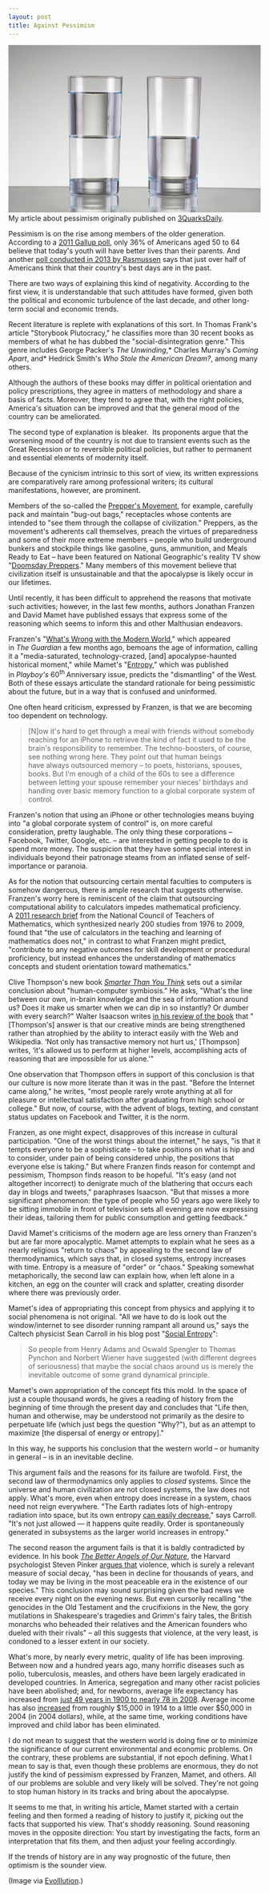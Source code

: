 ```yaml
---
layout: post
title: Against Pessimism
---
```

<img src="/assets/half-full-half-empty.jpg">

<div class="message">
  My article about pessimism originally published on <a href="http://www.3quarksdaily.com/3quarksdaily/2014/02/against-pessimism.html">3QuarksDaily</a>.</em>
</div>

Pessimism is on the rise among members of the older generation. According to a [2011 Gallup poll]("http://www.gallup.com/poll/147350/optimism-future-youth-reaches-time-low.aspx"), only 36% of Americans aged 50 to 64 believe that today's youth will have better lives than their parents. And another [poll conducted in 2013 by Rasmussen]("http://www.rasmussenreports.com/public_content/politics/mood_of_america/america_s_best_days") says that just over half of Americans think that their country's best days are in the past.

There are two ways of explaining this kind of negativity. According to the first view, it is understandable that such attitudes have formed, given both the political and economic turbulence of the last decade, and other long-term social and economic trends.

Recent literature is replete with explanations of this sort. In Thomas Frank's article "Storybook Plutocracy," he classifies more than 30 recent books as members of what he has dubbed the "social-disintegration genre." This genre includes George Packer's *The Unwinding*,* Charles Murray's *Coming Apart*, and* Hedrick Smith's *Who Stole the American Dream?*, among many others.

Although the authors of these books may differ in political orientation and policy prescriptions, they agree in matters of methodology and share a basis of facts. Moreover, they tend to agree that, with the right policies, America's situation can be improved and that the general mood of the country can be ameliorated.

The second type of explanation is bleaker.  Its proponents argue that the worsening mood of the country is not due to transient events such as the Great Recession or to reversible political policies, but rather to permanent and essential elements of modernity itself.

Because of the cynicism intrinsic to this sort of view, its written expressions are comparatively rare among professional writers; its cultural manifestations, however, are prominent.

Members of the so-called the [Prepper's Movement]("http://www.nytimes.com/2013/01/27/nyregion/the-doomsday-preppers-of-new-york.html?pagewanted=2&amp;pagewanted=all"), for example, carefully pack and maintain "bug-out bags," receptacles whose contents are intended to "see them through the collapse of civilization." Preppers, as the movement's adherents call themselves, preach the virtues of preparedness and some of their more extreme members – people who build underground bunkers and stockpile things like gasoline, guns, ammunition, and Meals Ready to Eat – have been featured on National Geographic's reality TV show "[Doomsday Preppers]("http://www.nytimes.com/2012/03/12/arts/television/doomsday-preppers-and-doomsday-bunkers-tv-reality-shows.html")." Many members of this movement believe that civilization itself is unsustainable and that the apocalypse is likely occur in our lifetimes.

Until recently, it has been difficult to apprehend the reasons that motivate such activities; however, in the last few months, authors Jonathan Franzen and David Mamet have published essays that express some of the reasoning which seems to inform this and other Malthusian endeavors.

Franzen's "[What's Wrong with the Modern World]("http://www.theguardian.com/books/2013/sep/13/jonathan-franzen-wrong-modern-world")," which appeared in *The* *Guardian* a few months ago, bemoans the age of information, calling it a "media-saturated, technology-crazed, [and] apocalypse-haunted historical moment," while Mamet's "[Entropy]("http://playboysfw.kinja.com/entropy-decoding-the-dna-of-this-american-moment-1487425922")," which was published in *Playboy's* 60<sup>th </sup>Anniversary issue, predicts the "dismantling" of the West. Both of these essays articulate the standard rationale for being pessimistic about the future, but in a way that is confused and uninformed.

One often heard criticism, expressed by Franzen, is that we are becoming too dependent on technology.

>[N]ow it's hard to get through a meal with friends without somebody reaching for an iPhone to retrieve the kind of fact it used to be the brain's responsibility to remember. The techno-boosters, of course, see nothing wrong here. They point out that human beings have always outsourced memory – to poets, historians, spouses, books. But I'm enough of a child of the 60s to see a difference between letting your spouse remember your nieces' birthdays and handing over basic memory function to a global corporate system of control.

Franzen's notion that using an iPhone or other technologies means buying into "a global corporate system of control" is, on more careful consideration, pretty laughable. The only thing these corporations – Facebook, Twitter, Google, etc. – are interested in getting people to do is spend more money. The suspicion that they have some special interest in individuals beyond their patronage steams from an inflated sense of self-importance or paranoia.

As for the notion that outsourcing certain mental faculties to computers is somehow dangerous, there is ample research that suggests otherwise. Franzen's worry here is reminiscent of the claim that outsourcing computational ability to calculators impedes mathematical proficiency. A [2011 research brief]("http://www.nctm.org/uploadedFiles/Research_News_and_Advocacy/Research/Clips_and_Briefs/2011-Research_brief_18-calculator.pdf") from the National Council of Teachers of Mathematics, which synthesized nearly 200 studies from 1976 to 2009, found that "the use of calculators in the teaching and learning of mathematics does not," in contrast to what Franzen might predict, "contribute to any negative outcomes for skill development or procedural proficiency, but instead enhances the understanding of mathematics concepts and student orientation toward mathematics."

Clive Thompson's new book [*Smarter Than You Think*]("http://www.amazon.com/Smarter-Than-You-Think-Technology/dp/1594204454/ref=sr_1_1?s=books&amp;ie=UTF8&amp;qid=1388348500&amp;sr=1-1&amp;keywords=smarter+than+you+think") sets out a similar conclusion about "human-computer symbiosis." He asks, "What's the line between our own, in-brain knowledge and the sea of information around us? Does it make us smarter when we can dip in so instantly? Or dumber with every search?" Walter Isaacson writes [in his review of the book]("http://www.nytimes.com/2013/11/03/books/review/smarter-than-you-think-by-clive-thompson.html?pagewanted=all") that "[Thompson's] answer is that our creative minds are being strengthened rather than atrophied by the ability to interact easily with the Web and Wikipedia. ‘Not only has transactive memory not hurt us,' [Thompson] writes, ‘it's allowed us to perform at higher levels, accomplishing acts of reasoning that are impossible for us alone.'"

One observation that Thompson offers in support of this conclusion is that our culture is now more literate than it was in the past. "Before the Internet came along," he writes, "most people rarely wrote anything at all for pleasure or intellectual satisfaction after graduating from high school or college." But now, of course, with the advent of blogs, texting, and constant status updates on Facebook and Twitter, it is the norm.

Franzen, as one might expect, disapproves of this increase in cultural participation. "One of the worst things about the internet," he says, "is that it tempts everyone to be a sophisticate – to take positions on what is hip and to consider, under pain of being considered unhip, the positions that everyone else is taking." But where Franzen finds reason for contempt and pessimism, Thompson finds reason to be hopeful. "It's easy (and not altogether incorrect) to denigrate much of the blathering that occurs each day in blogs and tweets," paraphrases Isaacson. "But that misses a more significant phenomenon: the type of people who 50 years ago were likely to be sitting immobile in front of television sets all evening are now expressing their ideas, tailoring them for public consumption and getting feedback."

David Mamet's criticisms of the modern age are less ornery than Franzen's but are far more apocalyptic. Mamet attempts to explain what he sees as a nearly religious "return to chaos" by appealing to the second law of thermodynamics, which says that, in closed systems, entropy increases with time. Entropy is a measure of "order" or "chaos." Speaking somewhat metaphorically, the second law can explain how, when left alone in a kitchen, an egg on the counter will crack and splatter, creating disorder where there was previously order.

Mamet's idea of appropriating this concept from physics and applying it to social phenomena is not original. "All we have to do is look out the window/internet to see disorder running rampant all around us," says the Caltech physicist Sean Carroll in his blog post "[Social Entropy]("http://www.preposterousuniverse.com/blog/2013/01/29/social-entropy/")":

>So people from Henry Adams and Oswald Spengler to Thomas Pynchon and Norbert Wiener have suggested (with different degrees of seriousness) that maybe the social chaos around us is merely the inevitable outcome of some grand dynamical principle.

Mamet's own appropriation of the concept fits this mold. In the space of just a couple thousand words, he gives a reading of history from the beginning of time through the present day and concludes that "Life then, human and otherwise, may be understood not primarily as the desire to perpetuate life (which just begs the question "Why?"), but as an attempt to maximize [the dispersal of energy or entropy]."

In this way, he supports his conclusion that the western world – or humanity in general – is in an inevitable decline.

This argument fails and the reasons for its failure are twofold. First, the second law of thermodynamics only applies to *closed* systems. Since the universe and human civilization are not closed systems, the law does not apply. What's more, even when entropy does increase in a system, chaos need not reign everywhere. "The Earth radiates lots of high-entropy radiation into space, but its own entropy [can easily decrease]("http://www.preposterousuniverse.com/blog/2009/05/07/evolution-and-the-second-law/")," says Carroll. "It's not just allowed — it happens quite readily. Order is spontaneously generated in subsystems as the larger world increases in entropy."

The second reason the argument fails is that it is baldly contradicted by evidence. In his book [*The Better Angels of Our Nature*]("http://www.amazon.com/Better-Angels-Our-Nature-Violence/dp/0143122010/ref=la_B000AQ3GGO_1_1?s=books&amp;ie=UTF8&amp;qid=1393137668&amp;sr=1-1"), the Harvard psychologist Steven Pinker [argues that]("http://online.wsj.com/news/articles/SB10001424053111904106704576583203589408180") violence, which is surely a relevant measure of social decay, "has been in decline for thousands of years, and today we may be living in the most peaceable era in the existence of our species." This conclusion may sound surprising given the bad news we receive every night on the evening news. But even cursorily recalling "the genocides in the Old Testament and the crucifixions in the New, the gory mutilations in Shakespeare's tragedies and Grimm's fairy tales, the British monarchs who beheaded their relatives and the American founders who dueled with their rivals" – all this suggests that violence, at the very least, is condoned to a lesser extent in our society.

What's more, by nearly every metric, quality of life has been improving. Between now and a hundred years ago, many horrific diseases such as polio, tuberculosis, measles, and others have been largely eradicated in developed countries. In America, segregation and many other racist policies have been abolished; and, for newborns, average life expectancy has increased from [just 49 years in 1900 to nearly 78 in 2008]("http://www.cdc.gov/nchs/data/nvsr/nvsr54/nvsr54_14.pdf"). Average income has also [increased]("http://visualeconsite.s3.amazonaws.com/wp-content/uploads/2008/05/avg-income-2006.jpg") from roughly $15,000 in 1914 to a little over $50,000 in 2004 (in 2004 dollars), while, at the same time, working conditions have improved and child labor has been eliminated.

I do not mean to suggest that the western world is doing fine or to minimize the significance of our current environmental and economic problems. On the contrary, these problems are substantial, if not epoch defining. What I mean to say is that, even though these problems are enormous, they do not justify the kind of pessimism expressed by Franzen, Mamet, and others. All of our problems are soluble and very likely will be solved. They're not going to stop human history in its tracks and bring about the apocalypse.

It seems to me that, in writing his article, Mamet started with a certain feeling and then formed a reading of history to justify it, picking out the facts that supported his view. That's shoddy reasoning. Sound reasoning moves in the opposite direction: You start by investigating the facts, form an interpretation that fits them, and then adjust your feeling accordingly.

If the trends of history are in any way prognostic of the future, then optimism is the sounder view.

(Image via [Evolllution]("http://www.evolllution.com/distance_online_learning/a-glass-half-full-and-half-empty-the-pitfalls-and-possibilities-of-moocs/").)
